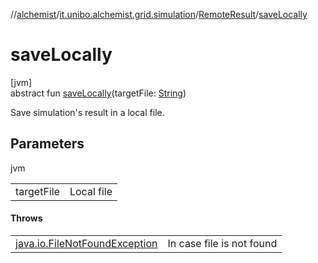 //[alchemist](../../../index.md)/[it.unibo.alchemist.grid.simulation](../index.md)/[RemoteResult](index.md)/[saveLocally](save-locally.md)

# saveLocally

[jvm]\
abstract fun [saveLocally](save-locally.md)(targetFile: [String](https://docs.oracle.com/javase/8/docs/api/java/lang/String.html))

Save simulation's result in a local file.

## Parameters

jvm

| | |
|---|---|
| targetFile | Local file |

#### Throws

| | |
|---|---|
| [java.io.FileNotFoundException](https://docs.oracle.com/javase/8/docs/api/java/io/FileNotFoundException.html) | In case file is not found |
